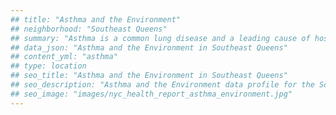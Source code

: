 ```yaml
---
## title: "Asthma and the Environment"
## neighborhood: "Southeast Queens"
## summary: "Asthma is a common lung disease and a leading cause of hospitalizations for children under 15 years old. This report provides a summary of asthma indicators by neighborhood. It also describes housing and neighborhood characteristics that can make asthma worse."
## data_json: "Asthma and the Environment in Southeast Queens"
## content_yml: "asthma"
## type: location
## seo_title: "Asthma and the Environment in Southeast Queens"
## seo_description: "Asthma and the Environment data profile for the Southeast Queens neighborhood of NYC."
## seo_image: "images/nyc_health_report_asthma_environment.jpg"
---
```

